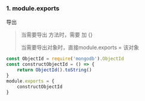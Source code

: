 ### 1. module.exports

导出

> 当需要导出 方法时，需要 加 {}
>
> 当需要导出对象时，直接module.exports = 该对象

```js
const ObjectId = require('mongodb').ObjectId
const constructObjectId = () => {
    return ObjectId().toString()
}
module.exports = {
    constructObjectId
}

```



